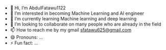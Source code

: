 - 👋 Hi, I’m AbdulFatawu1122
- 👀 I’m interested in becoming Machine Learning and AI engineer
- 🌱 I’m currently learning Machine learning and deep learning
- 💞️ I’m looking to collaborate on many people who are already in the field
- 📫 How to reach me by my gmail sfatawu625@gmail.com
- 😄 Pronouns: ...
- ⚡ Fun fact: ...

<!---
AbdulFatawu1122/AbdulFatawu1122 is a ✨ special ✨ repository because its `README.md` (this file) appears on your GitHub profile.
You can click the Preview link to take a look at your changes.
--->

